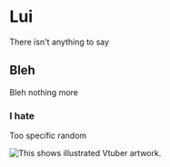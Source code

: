 # Lui
There isn't anything to say
## Bleh
Bleh nothing more
### I hate
Too specific random

<picture>
 <source media="(prefers-color-scheme: dark)" srcset="https://github.com/luiyakumo/lui/blob/main/2.jpg?raw=true">
 <source media="(prefers-color-scheme: light)" srcset="https://github.com/luiyakumo/lui/blob/main/3.jpg?raw=true">
 <img alt="This shows illustrated Vtuber artwork." src="https://github.com/luiyakumo/lui/blob/main/1.jpg?raw=true">
</picture>
